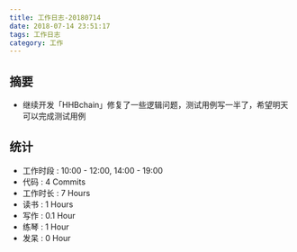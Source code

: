 ```yaml
---
title: 工作日志-20180714
date: 2018-07-14 23:51:17
tags: 工作日志
category: 工作
---
```


## 摘要

* 继续开发「HHBchain」修复了一些逻辑问题，测试用例写一半了，希望明天可以完成测试用例

## 统计

* 工作时段 : 10:00 - 12:00, 14:00 - 19:00
* 代码 : 4 Commits 
* 工作时长 : 7 Hours
* 读书 : 1 Hours
* 写作 : 0.1 Hour
* 练琴 : 1 Hour
* 发呆 : 0 Hour